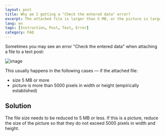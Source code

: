 ```yaml
---
layout: post
title: Why am I getting a "Check the entered data" error?
excerpt: The attached file is larger than 5 MB, or the picture is larger than 5000 pixels in width or height.
lang: en
tags: [Instruction, Post, Text, Error]
category: FAQ
---
```


Sometimes you may see an error "Check the entered data" when attaching a file to a text post:

![image](https://user-images.githubusercontent.com/24430718/107155643-95872f00-698a-11eb-810d-927a5a810c30.png)

This usually happens in the following cases — if the attached file:

* size 5 MB or more
* picture is more than 5000 pixels in width or height (empirically established)

## Solution

The file size needs to be reduced to 5 MB or less. If this is a picture, reduce the size of the picture so that they do not exceed 5000 pixels in width and height.
